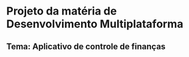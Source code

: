 # Projeto da matéria de Desenvolvimento Multiplataforma 

## Tema: Aplicativo de controle de finanças
